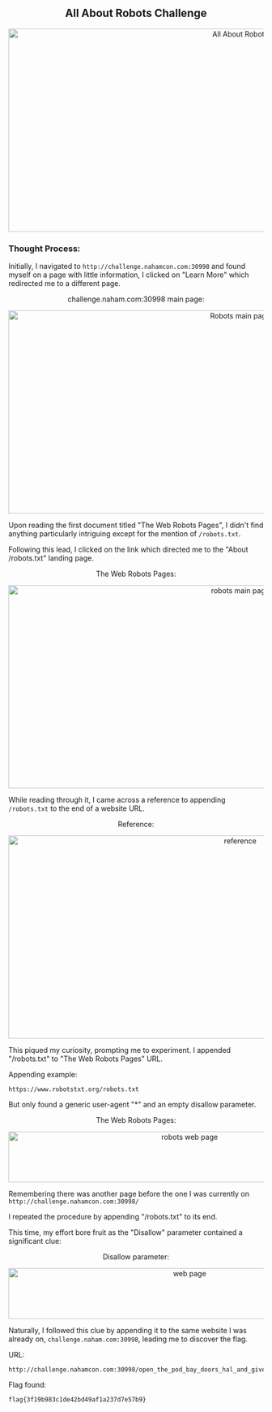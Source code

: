 <h2 align="center"><strong>All About Robots Challenge</strong></h2>
<p align="center">
  <img src="https://imgur.com/UAIVzZ5.png" alt="All About Robots" width="900" height="400"/>
</p>

### Thought Process:
Initially, I navigated to `http://challenge.nahamcon.com:30998` and found myself on a page with little information, I clicked on "Learn More" which redirected me to a different page.

<p align="center">challenge.naham.com:30998 main page:</p>
<p align="center">
  <img src="https://imgur.com/AiHBfn2.png" alt="Robots main page" width="900" height="400"/>
</p>

Upon reading the first document titled "The Web Robots Pages", I didn't find anything particularly intriguing except for the mention of `/robots.txt`. 

Following this lead, I clicked on the link which directed me to the "About /robots.txt" landing page.

<p align="center">The Web Robots Pages:</p>
<p align="center">
  <img src="https://imgur.com/q3rk8F5.png" alt="robots main page" width="900" height="400"/>
</p>

While reading through it, I came across a reference to appending `/robots.txt` to the end of a website URL. 

<p align="center">Reference:</p>
<p align="center">
  <img src="https://imgur.com/2wPvZ0i.png" alt="reference" width="900" height="400"/>
</p>

This piqued my curiosity, prompting me to experiment. I appended "/robots.txt" to "The Web Robots Pages" URL.

Appending example:
```
https://www.robotstxt.org/robots.txt
``` 

But only found a generic user-agent "*" and an empty disallow parameter.

<p align="center">The Web Robots Pages:</p>
<p align="center">
  <img src="https://imgur.com/UtVwluu.png" alt="robots web page" width="700" height="100"/>
</p>

Remembering there was another page before the one I was currently on `http://challenge.nahamcon.com:30998/`

I repeated the procedure by appending "/robots.txt" to its end.

This time, my effort bore fruit as the "Disallow" parameter contained a significant clue:

<p align="center">Disallow parameter:</p>
<p align="center">
  <img src="https://imgur.com/38uaMWI.png" alt="web page" width="700" height="100"/>
</p>

Naturally, I followed this clue by appending it to the same website I was already on, `challenge.naham.com:30998`, leading me to discover the flag.

URL:
```
http://challenge.nahamcon.com:30998/open_the_pod_bay_doors_hal_and_give_me_the_flag.html
```

Flag found: 
```
flag{3f19b983c1de42bd49af1a237d7e57b9}
```

